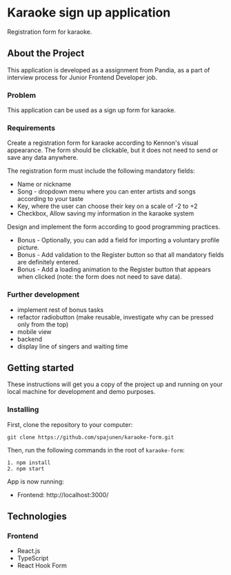 # Karaoke sign up application

Registration form for karaoke.

## About the Project

This application is developed as a assignment from Pandia, as a part of interview process for Junior Frontend Developer job.

### Problem

This application can be used as a sign up form for karaoke.

### Requirements

Create a registration form for karaoke according to Kennon's visual appearance. The form should be clickable, but it does not need to send or save any data anywhere. 

The registration form must include the following mandatory fields:

- Name or nickname
- Song - dropdown menu where you can enter artists and songs according to your taste
- Key, where the user can choose their key on a scale of -2 to +2
- Checkbox, Allow saving my information in the karaoke system

Design and implement the form according to good programming practices.

- Bonus - Optionally, you can add a field for importing a voluntary profile picture.
- Bonus - Add validation to the Register button so that all mandatory fields are definitely entered.
- Bonus - Add a loading animation to the Register button that appears when clicked (note: the form does not need to save data).

### Further development
- implement rest of bonus tasks
- refactor radiobutton (make reusable, investigate why can be pressed only from the top)
- mobile view 
- backend
- display line of singers and waiting time

## Getting started

These instructions will get you a copy of the project up and running on your local machine for development and demo purposes.

### Installing

First, clone the repository to your computer:
```
git clone https://github.com/spajunen/karaoke-form.git
```
Then, run the following commands in the root of ```karaoke-form```:
```
1. npm install
2. npm start
```
App is now running:
- Frontend: http://localhost:3000/

## Technologies

### Frontend
- React.js
- TypeScript
- React Hook Form


